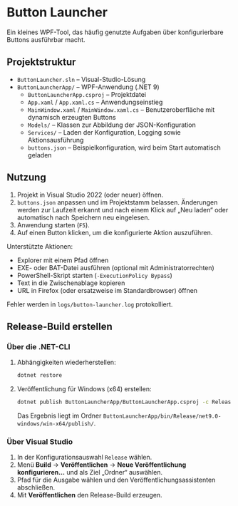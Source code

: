 # Button Launcher

Ein kleines WPF-Tool, das häufig genutzte Aufgaben über konfigurierbare Buttons ausführbar macht.

## Projektstruktur

- `ButtonLauncher.sln` – Visual-Studio-Lösung
- `ButtonLauncherApp/` – WPF-Anwendung (.NET 9)
  - `ButtonLauncherApp.csproj` – Projektdatei
  - `App.xaml` / `App.xaml.cs` – Anwendungseinstieg
  - `MainWindow.xaml` / `MainWindow.xaml.cs` – Benutzeroberfläche mit dynamisch erzeugten Buttons
  - `Models/` – Klassen zur Abbildung der JSON-Konfiguration
  - `Services/` – Laden der Konfiguration, Logging sowie Aktionsausführung
  - `buttons.json` – Beispielkonfiguration, wird beim Start automatisch geladen

## Nutzung

1. Projekt in Visual Studio 2022 (oder neuer) öffnen.
2. `buttons.json` anpassen und im Projektstamm belassen. Änderungen werden zur Laufzeit erkannt und nach einem Klick auf „Neu laden“ oder automatisch nach Speichern neu eingelesen.
3. Anwendung starten (`F5`).
4. Auf einen Button klicken, um die konfigurierte Aktion auszuführen.

Unterstützte Aktionen:

- Explorer mit einem Pfad öffnen
- EXE- oder BAT-Datei ausführen (optional mit Administratorrechten)
- PowerShell-Skript starten (`-ExecutionPolicy Bypass`)
- Text in die Zwischenablage kopieren
- URL in Firefox (oder ersatzweise im Standardbrowser) öffnen

Fehler werden in `logs/button-launcher.log` protokolliert.

## Release-Build erstellen

### Über die .NET-CLI

1. Abhängigkeiten wiederherstellen:
   ```bash
   dotnet restore
   ```
2. Veröffentlichung für Windows (x64) erstellen:
   ```bash
   dotnet publish ButtonLauncherApp/ButtonLauncherApp.csproj -c Release -r win-x64 --self-contained false /p:PublishSingleFile=false
   ```
   Das Ergebnis liegt im Ordner `ButtonLauncherApp/bin/Release/net9.0-windows/win-x64/publish/`.

### Über Visual Studio

1. In der Konfigurationsauswahl `Release` wählen.
2. Menü **Build** → **Veröffentlichen** → **Neue Veröffentlichung konfigurieren…** und als Ziel „Ordner“ auswählen.
3. Pfad für die Ausgabe wählen und den Veröffentlichungsassistenten abschließen.
4. Mit **Veröffentlichen** den Release-Build erzeugen.
